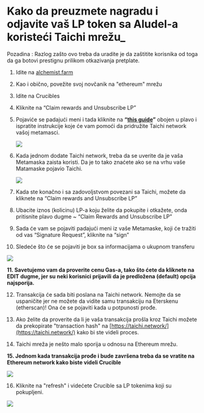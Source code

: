 # Kako da preuzmete nagradu i odjavite vaš LP token sa Aludel-a koristeći Taichi mrežu\_



Pozadina : Razlog zašto ovo treba da uradite je da zaštitite korisnika od toga da ga botovi prestignu prilikom otkazivanja pretplate.

1. Idite na [alchemist.farm](https://alchemist.farm)
2. Kao i obično, povežite svoj novčanik na "ethereum" mrežu
3. Idite na Crucibles 
4. Kliknite na “Claim rewards and Unsubscribe LP” 
5. Pojaviće se padajući meni i tada kliknite na **“**[**this guide**](https://github.com/Taichi-Network/docs/blob/master/sendPriveteTx_tutorial.md)**”** obojen u plavo i ispratite instrukcije koje će vam pomoći da pridružite Taichi network vašoj metamasci.

   ![](https://i.imgur.com/GvfeO9X.png)

6. Kada jednom dodate Taichi network, treba da se uverite da je vaša Metamaska zaista koristi. Da je to tako znaćete ako se na vrhu vaše Matamaske pojavio Taichi.

   ![](https://i.imgur.com/SgCwHKc.png)

7. Kada ste konačno i sa zadovoljstvom povezani sa Taichi, možete da kliknete na “Claim rewards and Unsubscribe LP”
8. Ubacite iznos \(kolicinu\) LP-a koju želite da pokupite i otkažete, onda pritisnite plavo dugme ~ “Claim Rewards and Unsubscribe LP”
9. Sada će vam se pojaviti padajući meni iz vaše Metamaske, koji će tražiti od vas “Signature Request”, kliknite na “sign”
10. Sledeće što će se pojaviti je box sa informacijama o ukupnom transferu

![](https://i.imgur.com/W0AWnzf.png)

**11. Savetujemo vam da proverite cenu Gas-a, tako što ćete da kliknete na EDIT dugme, jer su neki korisnici prijavili da je predložena \(default\) opcija najsporija.**

12. Transakcija će sada biti poslana na Taichi network. Nemojte da se uspaničite jer ne možete da vidite samu transakciju na Eterskenu \(etherscan\)! Ona će se pojaviti kada u potpunosti prođe.

13. Ako želite da proverite da li je vaša transakcija prošla kroz Taichi možete da prekopirate "transaction hash" na [https://taichi.network/](https://taichi.network/) kako bi ste videli proces.

14. Taichi mreža je nešto malo sporija u odnosu na Ethereum mrežu.

**15. Jednom kada transakcija prođe i bude završena treba da se vratite na Ethereum network kako biste videli Crucible**

![](https://i.imgur.com/styRf2g.png)

16. Kliknite na "refresh" i videćete Crucible sa LP tokenima koji su pokupljeni.

![](https://i.imgur.com/O8xfbGJ.png)

